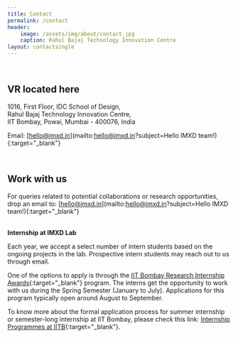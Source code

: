 ```yaml
---
title: Contact
permalink: /contact
header:
    image: /assets/img/about/contact.jpg
    caption: Rahul Bajaj Technology Innovation Centre
layout: contactsingle
---
```

<br>

## VR located here

1016, First Floor, IDC School of Design,<br>
Rahul Bajaj Technology Innovation Centre,<br>
IIT Bombay, Powai, Mumbai - 400076, India

Email: [hello@imxd.in](mailto:hello@imxd.in?subject=Hello IMXD team!){:target="_blank"}

<br>

## Work with us

For queries related to potential collaborations or research opportunities,
drop an email to: [hello@imxd.in](mailto:hello@imxd.in?subject=Hello IMXD team!){:target="_blank"}<br><br>

**Internship at IMXD Lab**

Each year, we accept a select number of intern students based on the ongoing projects in the lab. Prospective intern students may reach out to us through email.

One of the options to apply is through the [IIT Bombay Research Internship Awards](https://www.ircc.iitb.ac.in/IRCC-Webpage/IITBInternship/){:target="_blank"} program. The interns get the opportunity to work with us during the Spring Semester (January to July). Applications for this program typically open around August to September.

To know more about the formal application process for summer internship or semester-long internship at IIT Bombay, please check this link: [Internship Programmes at IITB](http://www.iitb.ac.in/newacadhome/toTraining.jsp){:target="_blank"}.

<br>
